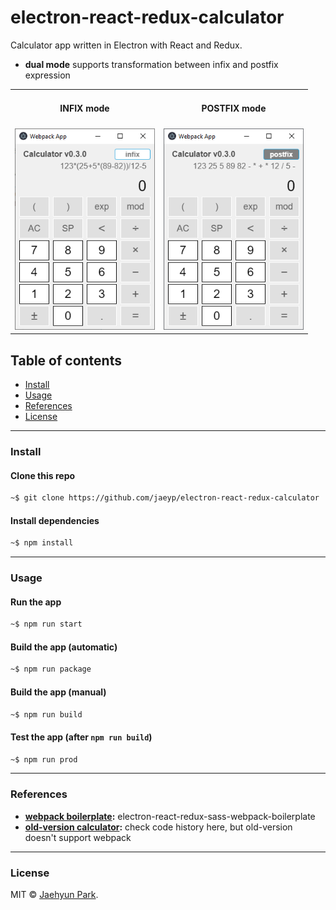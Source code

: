 # electron-react-redux-calculator
Calculator app written in Electron with React and Redux.  
* **dual mode** supports transformation between infix and postfix expression  
<table align="center">
<tr>
<td align="center"><h4>INFIX mode</h4></td>
<td align="center"><h4>POSTFIX mode</h4></td>
</tr>
<tr>
<td><img src="./docs/images/calculator-infix-electron.png" width='224px'></td>
<td><img src="./docs/images/calculator-postfix-electron.png" width='224px'></td>
</table>

## Table of contents

* [Install](#install)
* [Usage](#usage)
* [References](#references)
* [License](#license)

---  

### Install

#### Clone this repo

```bash
~$ git clone https://github.com/jaeyp/electron-react-redux-calculator
```

#### Install dependencies

```bash
~$ npm install
```

---  

### Usage

#### Run the app

```bash
~$ npm run start
```

#### Build the app (automatic)

```bash
~$ npm run package
```

#### Build the app (manual)

```bash
~$ npm run build
```

#### Test the app (after `npm run build`)

```bash
~$ npm run prod
```

---  

### References
* **[webpack boilerplate](https://github.com/jaeyp/electron-react-redux-sass-webpack-boilerplate):** electron-react-redux-sass-webpack-boilerplate   
* **[old-version calculator](https://github.com/jaeyp/react-redux-calculator):** check code history here, but old-version doesn't support webpack  

---  

### License

MIT © [Jaehyun Park](https://portfolio.jaeyp.xyz).
